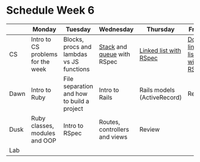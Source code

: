 # Schedule Week 6

|| Monday | Tuesday | Wednesday | Thursday | Friday |
|------|------|-------|--------|---------|-------|
| CS   | Intro to CS problems for the week | Blocks, procs and lambdas vs JS functions | [Stack](https://github.com/sf-wdi-17/stack) and [queue](https://github.com/sf-wdi-17/queue) with RSpec | [Linked list with RSpec](https://github.com/sf-wdi-17/singly_linked_list) | [Doubly linked list with RSpec](https://github.com/sf-wdi-17/doubly_linked_list) |
| Dawn | Intro to Ruby | File separation and how to build a project | Intro to Rails | Rails models (ActiveRecord) | Review |
| Dusk | Ruby classes, modules and OOP | Intro to RSpec | Routes, controllers and views | Review | |
| Lab  | | | | | |
